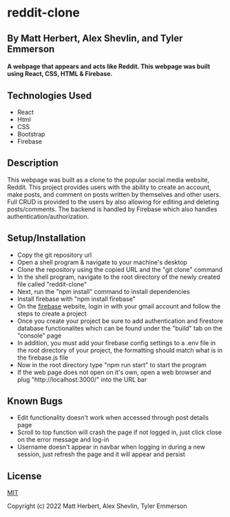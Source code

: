 # reddit-clone

## By Matt Herbert, Alex Shevlin, and Tyler Emmerson

#### A webpage that appears and acts like Reddit. This webpage was built using React, CSS, HTML & Firebase.

## Technologies Used

* React
* Html
* CSS
* Bootstrap
* Firebase

## Description

 This webpage was built as a clone to the popular social media website, Reddit. This project provides users with the ability to create an account, make posts, and comment on posts written by themselves and other users. Full CRUD is provided to the users by also allowing for editing and deleting posts/comments. The backend is handled by Firebase which also handles authentication/authorization.

## Setup/Installation

* Copy the git repository url
* Open a shell program & navigate to your machine's desktop
* Clone the repository using the copied URL and the "git clone" command
* In the shell program, navigate to the root directory of the newly created file called "reddit-clone"
* Next, run the "npm install" command to install dependencies
* Install firebase with "npm install firebase"
* On the [firebase](https://firebase.google.com/) website, login in with your gmail account and follow the steps to create a project
* Once you create your project be sure to add authentication and firestore database functionalites which can be found under the "build" tab on the "console" page
* In addition, you must add your firebase config settings to a .env file in the root directory of your project, the formatting should match what is in the firebase.js file
* Now in the root directory type "npm run start" to start the program
* If the web page does not open on it's own, open a web browser and plug "http://localhost:3000/" into the URL bar

## Known Bugs

* Edit functionality doesn't work when accessed through post details page
* Scroll to top function will crash the page if not logged in, just click close on the error message and log-in
* Username doesn't appear in navbar when logging in during a new session, just refresh the page and it will appear and persist

## License

[MIT](LICENSE)

Copyright (c) 2022 Matt Herbert, Alex Shevlin, Tyler Emmerson